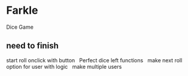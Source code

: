 # Farkle
Dice Game

## need to finish
start roll onclick with button &nbsp;
Perfect dice left functions &nbsp;
make next roll option for user with logic &nbsp;
make multiple users 